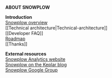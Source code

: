 **ABOUT SNOWPLOW** 

**Introduction**  
[Snowplow overview](Snowplow-overview)  
[[Technical architecture|Technical-architecture]]  
[[Developer FAQ]]  
[Roadmap](Product-roadmap)  
[[Thanks]]  

**External resources**  
[Snowplow Analytics website](http://snowplowanalytics.com)  
[Snowplow on the Keplar blog](http://www.keplarllp.com/blog/category/snowplow)  
[Snowplow Google Group](https://groups.google.com/forum/#!forum/snowplow-user)